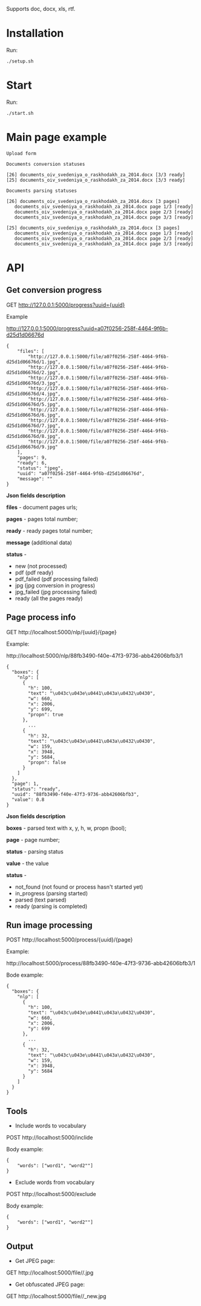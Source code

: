 Supports doc, docx, xls, rtf.

Installation
============

Run:


    ./setup.sh


Start
=====

Run:
    
    ./start.sh


Main page example
=================

    Upload form

    Documents conversion statuses

    [26] documents_oiv_svedeniya_o_raskhodakh_za_2014.docx [3/3 ready]
    [25] documents_oiv_svedeniya_o_raskhodakh_za_2014.docx [3/3 ready]

    Documents parsing statuses

    [26] documents_oiv_svedeniya_o_raskhodakh_za_2014.docx [3 pages]
       documents_oiv_svedeniya_o_raskhodakh_za_2014.docx page 1/3 [ready]
       documents_oiv_svedeniya_o_raskhodakh_za_2014.docx page 2/3 [ready]
       documents_oiv_svedeniya_o_raskhodakh_za_2014.docx page 3/3 [ready]
    
    [25] documents_oiv_svedeniya_o_raskhodakh_za_2014.docx [3 pages]
       documents_oiv_svedeniya_o_raskhodakh_za_2014.docx page 1/3 [ready]
       documents_oiv_svedeniya_o_raskhodakh_za_2014.docx page 2/3 [ready]
       documents_oiv_svedeniya_o_raskhodakh_za_2014.docx page 3/3 [ready]


API
===

Get conversion progress
-----------------------
GET http://127.0.0.1:5000/progress?uuid={uuid}

Example

http://127.0.0.1:5000/progress?uuid=a07f0256-258f-4464-9f6b-d25d1d06676d

    {
        "files": [ 
            "http://127.0.0.1:5000/file/a07f0256-258f-4464-9f6b-d25d1d06676d/1.jpg",
            "http://127.0.0.1:5000/file/a07f0256-258f-4464-9f6b-d25d1d06676d/2.jpg", 
            "http://127.0.0.1:5000/file/a07f0256-258f-4464-9f6b-d25d1d06676d/3.jpg", 
            "http://127.0.0.1:5000/file/a07f0256-258f-4464-9f6b-d25d1d06676d/4.jpg", 
            "http://127.0.0.1:5000/file/a07f0256-258f-4464-9f6b-d25d1d06676d/5.jpg", 
            "http://127.0.0.1:5000/file/a07f0256-258f-4464-9f6b-d25d1d06676d/6.jpg", 
            "http://127.0.0.1:5000/file/a07f0256-258f-4464-9f6b-d25d1d06676d/7.jpg", 
            "http://127.0.0.1:5000/file/a07f0256-258f-4464-9f6b-d25d1d06676d/8.jpg", 
            "http://127.0.0.1:5000/file/a07f0256-258f-4464-9f6b-d25d1d06676d/9.jpg"
        ],
        "pages": 9,
        "ready": 6,
        "status": "jpeg",
        "uuid": "a07f0256-258f-4464-9f6b-d25d1d06676d",
        "message": ""
    }

**Json fields description**

**files** - document pages urls;

**pages** - pages total number;

**ready** - ready pages total number;

**message** (additional data)

**status** - 
* new (not processed)
* pdf (pdf ready)
* pdf_failed (pdf processing failed)
* jpg (jpg conversion in progress)
* jpg_failed (jpg processing failed)
* ready (all the pages ready)

Page process info
-----------------
GET http://localhost:5000/nlp/{uuid}/{page}

Example:

http://localhost:5000/nlp/88fb3490-f40e-47f3-9736-abb42606bfb3/1

    {
      "boxes": {
        "nlp": [
          {
            "h": 100, 
            "text": "\u043c\u043e\u0441\u043a\u0432\u0430", 
            "w": 660, 
            "x": 2006, 
            "y": 699,
            "propn": true
          }, 
            ...
          {
            "h": 32, 
            "text": "\u043c\u043e\u0441\u043a\u0432\u0430", 
            "w": 159, 
            "x": 3948, 
            "y": 5684,
            "propn": false
          }
        ]
      }, 
      "page": 1, 
      "status": "ready", 
      "uuid": "88fb3490-f40e-47f3-9736-abb42606bfb3",
      "value": 0.8
    }

**Json fields description**

**boxes** - parsed text with x, y, h, w, propn (bool);

**page** - page number;

**status** - parsing status

**value** - the value

**status** - 
* not_found (not found or process hasn't started yet)
* in_progress (parsing started)
* parsed (text parsed)  
* ready (parsing is completed)


Run image processing
--------------------

POST http://localhost:5000/process/{uuid}/{page}

Example:

http://localhost:5000/process/88fb3490-f40e-47f3-9736-abb42606bfb3/1

Bode example:

    {
      "boxes": {
        "nlp": [
          {
            "h": 100, 
            "text": "\u043c\u043e\u0441\u043a\u0432\u0430", 
            "w": 660, 
            "x": 2006, 
            "y": 699
          }, 
            ...
          {
            "h": 32, 
            "text": "\u043c\u043e\u0441\u043a\u0432\u0430", 
            "w": 159, 
            "x": 3948, 
            "y": 5684
          }
        ]
      }
    }


Tools
-----

* Include words to vocabulary

POST http://localhost:5000/inclide

Body example:

    {
        "words": ["word1", "word2""]
    }


* Exclude words from vocabulary

POST http://localhost:5000/exclude

Body example:

    {
        "words": ["word1", "word2""]
    }


Output
------

* Get JPEG page:

GET http://localhost:5000/file/<uuid>/<page>.jpg

* Get obfuscated JPEG page:

GET http://localhost:5000/file/<uuid>/<page>_new.jpg
